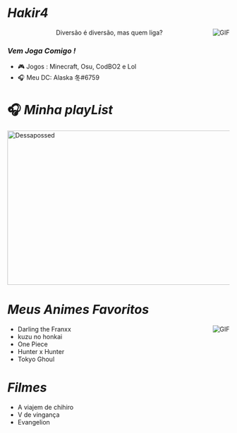 #                                                                    *Hakir4*

<img align="right" alt="GIF" src="https://cdn.discordapp.com/attachments/728471129085313064/812257357673136138/image0.gif" />
<p align="center">Diversão é diversão, mas quem liga?

### *Vem Joga Comigo !*

- 🎮 Jogos : Minecraft, Osu, CodBO2 e Lol
- 🎧 Meu DC: Alaska 冬#6759

#                                                                    🎧 *Minha playList*

</p>
<a href="https://open.spotify.com/user/314xjtrxlkqo5kz6doztbib23lx4?si=5d4dYg47Q1yk2njBuhs0BQ" target="blank"><img align="center" src=https://i.pinimg.com/originals/46/2e/87/462e8760149728015a5e671e05becc6d.gif alt="Dessapossed" height="350" width="1012" /></a>
</p>     

#                                                                    *Meus Animes Favoritos*

<img align="right" alt="GIF" src="https://cdn.discordapp.com/attachments/825551954662522911/846497114628161546/image0.gif" />

- Darling the Franxx
- kuzu no honkai
- One Piece
- Hunter x Hunter
- Tokyo Ghoul
# *Filmes*
- A viajem de chihiro
- V de vingança
- Evangelion
